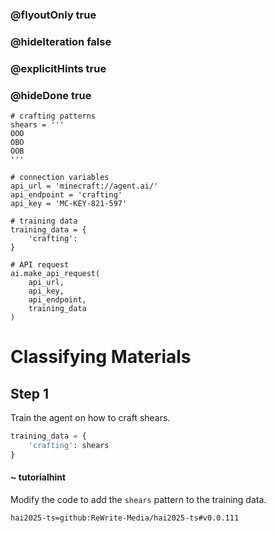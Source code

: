 ### @flyoutOnly true
### @hideIteration false
### @explicitHints true
### @hideDone true

```python-template
# crafting patterns
shears = '''
OOO
OBO
OOB
'''
 
# connection variables
api_url = 'minecraft://agent.ai/'
api_endpoint = 'crafting'
api_key = 'MC-KEY-821-597'
 
# training data
training_data = {
    'crafting': 
}
 
# API request
ai.make_api_request(
    api_url,
    api_key,
    api_endpoint,
    training_data
)
```

# Classifying Materials

## Step 1
Train the agent on how to craft shears.

```python
training_data = {
    'crafting': shears
}
```
#### ~ tutorialhint 
Modify the code to add the `shears` pattern to the training data.


```package
hai2025-ts=github:ReWrite-Media/hai2025-ts#v0.0.111
```

